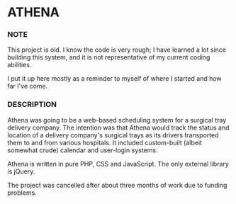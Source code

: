 # ATHENA

### NOTE

This project is old. I know the code is very rough; I have learned a lot since building this system, and it is not representative of my current coding abilities. 

I put it up here mostly as a reminder to myself of where I started and how far I've come.

### DESCRIPTION

Athena was going to be a web-based scheduling system for a surgical tray delivery company. The intention was that Athena would track the status and location of a delivery company's surgical trays as its drivers transported them to and from various hospitals. It included custom-built (albeit somewhat crude) calendar and user-login systems.

Athena is written in pure PHP, CSS and JavaScript. The only external library is jQuery.

The project was cancelled after about three months of work due to funding problems.
